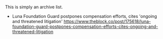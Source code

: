 This is simply an archive list.

- Luna Foundation Guard postpones compensation efforts, cites 'ongoing and threatened litigation'
  https://www.theblock.co/post/175618/luna-foundation-guard-postpones-compensation-efforts-cites-ongoing-and-threatened-litigation
